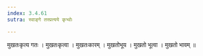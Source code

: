 ```yaml
---
index: 3.4.61
sutra: स्वाङ्गे तस्प्रत्यये कृभ्वोः

---
```

 मुखतःकृत्य गतः । मुखतःकृत्वा । मुखतःकारम् । मुखतोभूय । मुखतो भूत्वा । मुखतो भावम् ॥